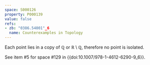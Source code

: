 ```yaml
---
space: S000126
property: P000139
value: false
refs:
- zb: "0386.54001"_6
  name: Counterexamples in Topology
---
```


Each point lies in a copy of $\mathbb Q$ or $\mathbb R\setminus \mathbb Q$, therefore no point is isolated.

See item #5 for space #129 in {{doi:10.1007/978-1-4612-6290-9_6}}.
